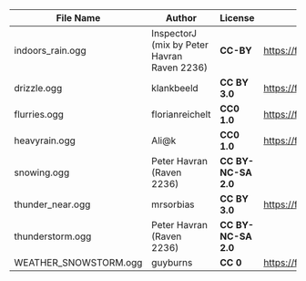| File Name        | Author   | License   | Link                            |
|------------------|----------|-----------|---------------------------------|
| indoors_rain.ogg | InspectorJ (mix by Peter Havran Raven 2236) | **CC-BY** | https://freesound.org/people/InspectorJ/sounds/346641/ |
| drizzle.ogg | klankbeeld | **CC BY 3.0** | https://freesound.org/people/klankbeeld/sounds/325442/ |
| flurries.ogg | florianreichelt | **CC0 1.0** | https://freesound.org/people/florianreichelt/sounds/453167/ |
| heavyrain.ogg | Ali@k | **CC0 1.0** | https://freesound.org/people/Ali@k/sounds/128907/ |
| snowing.ogg | Peter Havran (Raven 2236) | **CC BY-NC-SA 2.0** | |
| thunder_near.ogg | mrsorbias | **CC BY 3.0** | https://freesound.org/people/mrsorbias/sounds/574687/ |
| thunderstorm.ogg | Peter Havran (Raven 2236) | **CC BY-NC-SA 2.0** | |
| WEATHER_SNOWSTORM.ogg | guyburns | **CC 0** | https://freesound.org/people/guyburns/sounds/473815/ |
